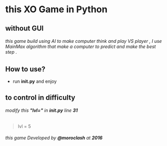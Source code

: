 # this XO Game in Python 
 
## **without GUI**

###### this game build using AI to make computer think and play VS player , I use MainMax algorithm that make a computer to predict and make the best step .


## How to use?

* run **__init__.py**   and enjoy


## to control in difficulty 

###### modify this **"lvl="** in **__init__.py** line **31**

> lvl = 5 



###### this game Developed by **@moroclash** at **2016**
